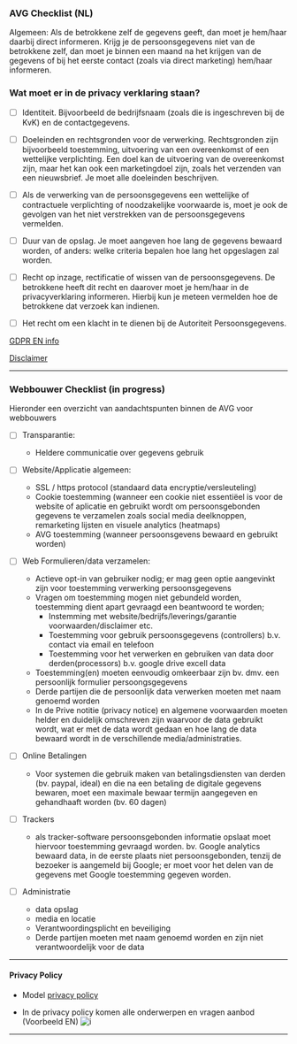 ### AVG Checklist (NL)

Algemeen:
Als de betrokkene zelf de gegevens geeft, dan moet je hem/haar daarbij direct informeren. Krijg je de persoonsgegevens niet van de betrokkene zelf, dan moet je binnen een maand na het krijgen van de gegevens of bij het eerste contact (zoals via direct marketing) hem/haar informeren.

### Wat moet er in de privacy verklaring staan?
- [ ] Identiteit. Bijvoorbeeld de bedrijfsnaam (zoals die is ingeschreven bij de KvK) en de contactgegevens.
- [ ] Doeleinden en rechtsgronden voor de verwerking. Rechtsgronden zijn bijvoorbeeld toestemming, uitvoering van een overeenkomst of een wettelijke verplichting. Een doel kan de uitvoering van de overeenkomst zijn, maar het kan ook een marketingdoel zijn, zoals het verzenden van een nieuwsbrief. Je moet alle doeleinden beschrijven.
- [ ] Als de verwerking van de persoonsgegevens een wettelijke of contractuele verplichting of noodzakelijke voorwaarde is, moet je ook de gevolgen van het niet verstrekken van de persoonsgegevens vermelden.
- [ ] Duur van de opslag. Je moet aangeven hoe lang de gegevens bewaard worden, of anders: welke criteria bepalen hoe lang het opgeslagen zal worden.
- [ ] Recht op inzage, rectificatie of wissen van de persoonsgegevens. De betrokkene heeft dit recht en daarover moet je hem/haar in de privacyverklaring informeren. Hierbij kun je meteen vermelden hoe de betrokkene dat verzoek kan indienen.
- [ ] Het recht om een klacht in te dienen bij de Autoriteit Persoonsgegevens.


[GDPR EN info](https://github.com/webbouwer/boilerplates/tree/master/data/privacy/GDPR)

[Disclaimer](https://github.com/webbouwer/boilerplates/blob/master/data/privacy/AVG/disclaimer.md)

--- 
 ### Webbouwer Checklist (in progress)
Hieronder een overzicht van aandachtspunten binnen de AVG voor webbouwers

- [ ] Transparantie:
  - Heldere communicatie over gegevens gebruik

- [ ] Website/Applicatie algemeen:
  - SSL / https protocol (standaard data encryptie/versleuteling)
  - Cookie toestemming (wanneer een cookie niet essentiëel is voor de website of aplicatie en gebruikt wordt om persoonsgebonden gegevens te verzamelen zoals social media deelknoppen, remarketing lijsten en visuele analytics (heatmaps)
  - AVG toestemming (wanneer persoonsgevens bewaard en gebruikt worden)

- [ ] Web Formulieren/data verzamelen:
  - Actieve opt-in van gebruiker nodig; er mag geen optie aangevinkt zijn voor toestemming verwerking persoonsgegevens
  - Vragen om toestemming mogen niet gebundeld worden, toestemming dient apart gevraagd een beantwoord te worden;
    - Instemming met website/bedrijfs/leverings/garantie voorwaarden/disclaimer etc.
    - Toestemming voor gebruik persoonsgegevens (controllers) b.v. contact via email en telefoon
    - Toestemming voor het verwerken en gebruiken van data door derden(processors) b.v. google drive excell data
  - Toestemming(en) moeten eenvoudig omkeerbaar zijn bv. dmv. een persoonlijk formulier persoongsgegevens
  - Derde partijen die de persoonlijk data verwerken moeten met naam genoemd worden
  - In de Prive notitie (privacy notice) en algemene voorwaarden moeten helder en duidelijk omschreven zijn waarvoor de data gebruikt wordt, wat er met de data wordt gedaan en hoe lang de data bewaard wordt in de verschillende media/administraties.

- [ ] Online Betalingen
  - Voor systemen die gebruik maken van betalingsdiensten van derden (bv. paypal, ideal) en die na een betaling de digitale gegevens bewaren, moet een maximale bewaar termijn aangegeven en gehandhaaft worden (bv. 60 dagen)


- [ ] Trackers
  - als tracker-software persoonsgebonden informatie opslaat moet hiervoor toestemming gevraagd worden.
  bv. Google analytics bewaard data, in de eerste plaats niet persoonsgebonden, tenzij de bezoeker is aangemeld bij Google; er moet voor het delen van de gegevens met Google toestemming gegeven worden.  
  
- [ ] Administratie 
  - data opslag 
  - media en locatie
  - Verantwoordingsplicht en beveiliging
  - Derde partijen moeten met naam genoemd worden en zijn niet verantwoordelijk voor de data 

---

#### Privacy Policy 
- Model [privacy policy](https://github.com/webbouwer/boilerplates/blob/master/data/privacy/AVG/privacy_policy.md)

- In de privacy policy komen alle onderwerpen en vragen aanbod (Voorbeeld EN) 
  ![i](https://assets.econsultancy.com/images/0008/7669/privacy_notice_ico.jpg)

---
